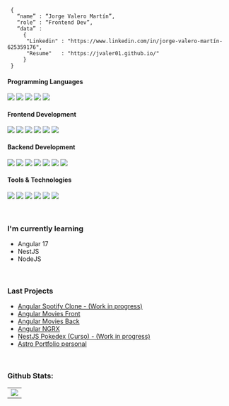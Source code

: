 
<!--div style="text-align:center"><img src="./img/welcome.png" alt="background" style="width:70%; margin-left:auto; margin-right:auto; display: block; width:300px"/></div-->

```shell
 { 
   “name” : “Jorge Valero Martín”,
   “role” : “Frontend Dev”,
   “data” : 
     { 
      "Linkedin" : "https://www.linkedin.com/in/jorge-valero-martín-625359176", 
      "Resume"   : "https://jvaler01.github.io/"
     }
 }
```  
<h4>Programming Languages</h4>
<p><img src="https://img.shields.io/badge/TypeScript-2F74C0?style=for-the-badge&logo=typescript&logoColor=black">
  <img src="https://img.shields.io/badge/JavaScript-F7DF1E?style=for-the-badge&logo=javascript&logoColor=black">
  <img src="https://img.shields.io/badge/Go-79D4FD?style=for-the-badge&logo=go&logoColor=black">
  <img src="https://img.shields.io/badge/Java-E51F24?style=for-the-badge&logo=openjdk&logoColor=black">
  <img src="https://img.shields.io/badge/Python-F7E170?style=for-the-badge&logo=python&logoColor=black">
</p>
<h4>Frontend Development</h4>
<p>
  <img src="https://img.shields.io/badge/HTML5-E34F26?style=for-the-badge&logo=html5&logoColor=white">
  <img src="https://img.shields.io/badge/CSS3-1572B6?style=for-the-badge&logo=css3&logoColor=white">
  <img src="https://img.shields.io/badge/Angular-DD0031?style=for-the-badge&logo=angular&logoColor=white">
  <img src="https://img.shields.io/badge/Astro-FF7E33?style=for-the-badge&logo=astro&logoColor=white">
  <img src="https://img.shields.io/badge/Vue.js-35495E?style=for-the-badge&logo=vuedotjs&logoColor=4FC08D">
  <img src="https://img.shields.io/badge/React-20232A?style=for-the-badge&logo=react&logoColor=61DAFB">
</p>
<h4>Backend Development</h4>
<p>
  <img src="https://img.shields.io/badge/Node.js-339933?style=for-the-badge&logo=nodedotjs&logoColor=white">
  <img src="https://img.shields.io/badge/Express.js-000000?style=for-the-badge&logo=express&logoColor=white">
  <img src="https://img.shields.io/badge/nest.js-ea2845?style=for-the-badge&logo=nestjs&logoColor=white">
  <img src="https://img.shields.io/badge/SpringBoot-6DB33F?style=for-the-badge&logo=Spring&logoColor=white">
  <img src="https://img.shields.io/badge/MongoDB-white?style=for-the-badge&logo=mongodb&logoColor=4EA94B">
   <img src="https://img.shields.io/badge/Mongoose-00C58E?style=for-the-badge">
  <img src="https://img.shields.io/badge/postgresql-4169e1?style=for-the-badge&logo=postgresql&logoColor=white">
</p>
<h4>Tools & Technologies</h4>
<p>
  <img src="https://img.shields.io/badge/Git-F05032?style=for-the-badge&logo=git&logoColor=white">
  <img src="https://img.shields.io/badge/GitHub-100000?style=for-the-badge&logo=github&logoColor=white">
  <img src="https://img.shields.io/badge/Docker-1D63ED?style=for-the-badge&logo=docker&logoColor=white">
  <img src="https://img.shields.io/badge/Linux-FCC624?style=for-the-badge&logo=linux&logoColor=black">
  <img src="https://img.shields.io/badge/Postman-FF6C37?style=for-the-badge&logo=Postman&logoColor=white">
  <img src="https://img.shields.io/badge/Notion-000000?style=for-the-badge&logo=notion&logoColor=white">
</p>
</br>

### I'm currently learning
- Angular 17
- NestJS 
- NodeJS
</br>

### Last Projects
- <a href="https://github.com/jvaler01/spotify-clone" target="_blank">Angular Spotify Clone - (Work in progress)</a>
- <a href="https://github.com/jvaler01/Angular_Movies_Project_Client" target="_blank">Angular Movies Front</a>
- <a href="https://github.com/jvaler01/Node_Movies_Project_Server" target="_blank">Angular Movies Back</a> 
- <a href="https://github.com/jvaler01/angular_ngrx_signals" target="_blank">Angular NGRX</a>
- <a href="https://github.com/jvaler01/nestjs_pokedex" target="_blank">NestJS Pokedex (Curso) - (Work in progress)</a>
- <a href="https://github.com/jvaler01/portfolio_modern" target="_blank">Astro Portfolio personal</a>
</br>

### Github Stats:

<table>
  <tr>
    <td valign="top"><img src="https://github-readme-stats.vercel.app/api/top-langs/?username=jvaler01&theme=radical&card_width=450em)](https://github.com/jvaler01/jvaler01/github-readme-stats"/></td>
    <!--<td valign="top"><img height="180em" src="https://github-readme-stats.vercel.app/api?username=jvaler01&show_icons=true&hide_border=true&&count_private=true&include_all_commits=true&theme=radical&hide_stars=false" /></td>-->
  </tr>
</table>
